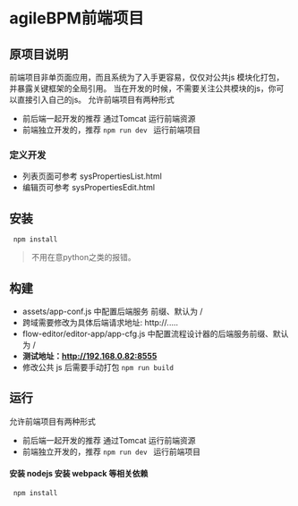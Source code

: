 # agileBPM前端项目
## 原项目说明 
前端项目非单页面应用，而且系统为了入手更容易，仅仅对公共js 模块化打包，并暴露关键框架的全局引用。
当在开发的时候，不需要关注公共模块的js，你可以直接引入自己的js。
允许前端项目有两种形式
- 前后端一起开发的推荐 通过Tomcat 运行前端资源
- 前端独立开发的，推荐 	`npm run dev ` 运行前端项目
### 定义开发
- 列表页面可参考 sysPropertiesList.html
- 编辑页可参考 sysPropertiesEdit.html

## 安装
` npm install`

> 不用在意python之类的报错。
## 构建
- assets/app-conf.js 中配置后端服务 前缀、默认为 /  
- 跨域需要修改为具体后端请求地址: http://.....
- flow-editor/editor-app/app-cfg.js  中配置流程设计器的后端服务前缀、默认为 /
- **测试地址：http://192.168.0.82:8555**
- 修改公共 js 后需要手动打包   `npm run build`

## 运行
允许前端项目有两种形式
- 前后端一起开发的推荐 通过Tomcat 运行前端资源
- 前端独立开发的，推荐 	`npm run dev ` 运行前端项目


#### 安装 nodejs 安装 webpack 等相关依赖
` npm install`
